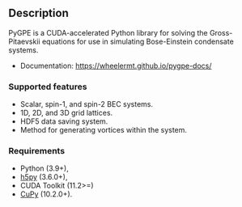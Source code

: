 ## Description

PyGPE is a CUDA-accelerated Python library for solving the Gross-Pitaevskii equations for use in simulating
Bose-Einstein condensate systems.

- Documentation: https://wheelermt.github.io/pygpe-docs/

### Supported features

- Scalar, spin-1, and spin-2 BEC systems.
- 1D, 2D, and 3D grid lattices.
- HDF5 data saving system.
- Method for generating vortices within the system.

### Requirements

- Python (3.9+),
- [h5py](https://github.com/h5py/h5py) (3.6.0+),
- CUDA Toolkit (11.2>=)
- [CuPy](https://github.com/cupy/cupy) (10.2.0+).
